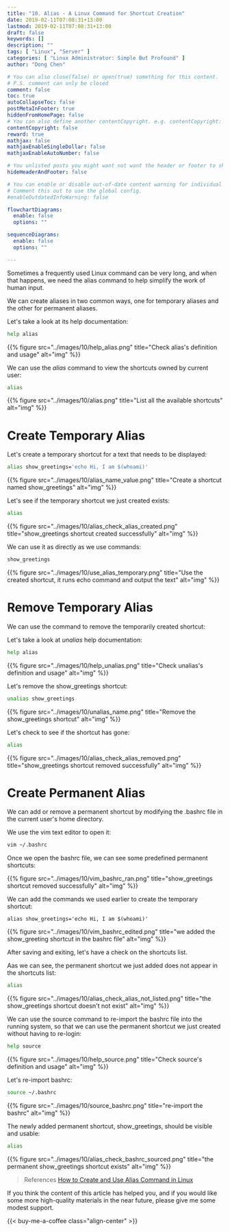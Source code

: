 ```yaml
---
title: "10. Alias - A Linux Command for Shortcut Creation"
date: 2019-02-11T07:08:31+13:00
lastmod: 2019-02-11T07:08:31+13:00
draft: false
keywords: []
description: ""
tags: [ "Linux", "Server" ]
categories: [ "Linux Administrator: Simple But Profound" ]
author: "Dong Chen"

# You can also close(false) or open(true) something for this content.
# P.S. comment can only be closed
comment: false
toc: true
autoCollapseToc: false
postMetaInFooter: true
hiddenFromHomePage: false
# You can also define another contentCopyright. e.g. contentCopyright: "This is another copyright."
contentCopyright: false
reward: true
mathjax: false
mathjaxEnableSingleDollar: false
mathjaxEnableAutoNumber: false

# You unlisted posts you might want not want the header or footer to show
hideHeaderAndFooter: false

# You can enable or disable out-of-date content warning for individual post.
# Comment this out to use the global config.
#enableOutdatedInfoWarning: false

flowchartDiagrams:
  enable: false
  options: ""

sequenceDiagrams: 
  enable: false
  options: ""

---
```


<!--more-->

Sometimes a frequently used Linux command can be very long, and when that happens, we need the alias command to help simplify the work of human input.

We can create aliases in two common ways, one for temporary aliases and the other for permanent aliases.

Let's take a look at its help documentation:

```bash
help alias
```

{{% figure src="../images/10/help_alias.png" title="Check alias's definition and usage" alt="img" %}}

We can use the *alias* command to view the shortcuts owned by current user:

```bash
alias
```

{{% figure src="../images/10/alias.png" title="List all the available shortcuts" alt="img" %}}

# Create Temporary Alias

Let's create a temporary shortcut for a text that needs to be displayed:

```bash
alias show_greetings='echo Hi, I am $(whoami)'
```

{{% figure src="../images/10/alias_name_value.png" title="Create a shortcut named show_greetings" alt="img" %}}

Let's see if the temporary shortcut we just created exists:

```bash
alias
```

{{% figure src="../images/10/alias_check_alias_created.png" title="show_greetings shortcut created successfully" alt="img" %}}

We can use it as directly as we use commands:

```bash
show_greetings
```

{{% figure src="../images/10/use_alias_temporary.png" title="Use the created shortcut, it runs echo command and output the text" alt="img" %}}

# Remove Temporary Alias

We can use the  command to remove the temporarily created shortcut:

Let's take a look at *unalias* help documentation:

```bash
help alias
```

{{% figure src="../images/10/help_unalias.png" title="Check unalias's definition and usage" alt="img" %}}

Let's remove the show_greetings shortcut:

```bash
unalias show_greetings
```

{{% figure src="../images/10/unalias_name.png" title="Remove the show_greetings shortcut" alt="img" %}}

Let's check to see if the shortcut has gone:

```bash
alias
```

{{% figure src="../images/10/alias_check_alias_removed.png" title="show_greetings shortcut removed successfully" alt="img" %}}

# Create Permanent Alias

We can add or remove a permanent shortcut by modifying the .bashrc file in the current user's home directory.

We use the vim text editor to open it:

```bash
vim ~/.bashrc
```

Once we open the bashrc file, we can see some predefined permanent shortcuts:

{{% figure src="../images/10/vim_bashrc_ran.png" title="show_greetings shortcut removed successfully" alt="img" %}}

We can add the commands we used earlier to create the temporary shortcut:

```vim
alias show_greetings='echo Hi, I am $(whoami)'
```

{{% figure src="../images/10/vim_bashrc_edited.png" title="we added the show_greeting shortcut in the bashrc file" alt="img" %}}

After saving and exiting, let's have a check on the shortcuts list.

Aas we can see, the permanent shortcut we just added does not appear in the shortcuts list:

```bash
alias
```

{{% figure src="../images/10/alias_check_alias_not_listed.png" title="the show_greetings shortcut doesn't not exist" alt="img" %}}

We can use the source command to re-import the bashrc file into the running system, so that we can use the permanent shortcut we just created without having to re-login:

```bash
help source
```

{{% figure src="../images/10/help_source.png" title="Check source's definition and usage" alt="img" %}}

Let's re-import bashrc:

```bash
source ~/.bashrc
```

{{% figure src="../images/10/source_bashrc.png" title="re-import the bashrc" alt="img" %}}

The newly added permanent shortcut, show_greetings, should be visible and usable:

```bash
alias
```

{{% figure src="../images/10/alias_check_bashrc_sourced.png" title="the permanent show_greetings shortcut exists" alt="img" %}}

> References
> [How to Create and Use Alias Command in Linux](https://www.tecmint.com/create-alias-in-linux/)

If you think the content of this article has helped you, and if you would like some more high-quality materials in the near future, please give me some modest support.

<!-- Buy Me a Coffee Button -->
{{< buy-me-a-coffee class="align-center" >}}
